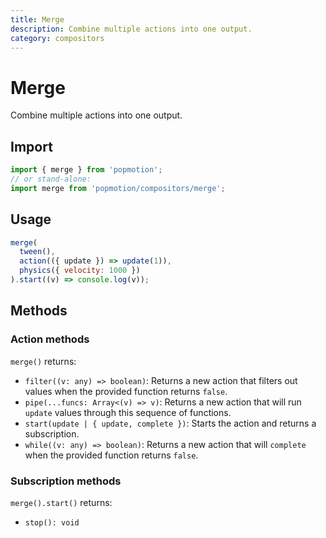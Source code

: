 ```yaml
---
title: Merge
description: Combine multiple actions into one output.
category: compositors
---
```


# Merge

Combine multiple actions into one output.

## Import

```javascript
import { merge } from 'popmotion';
// or stand-alone:
import merge from 'popmotion/compositors/merge';
```

## Usage

```javascript
merge(
  tween(),
  action(({ update }) => update(1)),
  physics({ velocity: 1000 })
).start((v) => console.log(v));
```

## Methods

### Action methods

`merge()` returns:

- `filter((v: any) => boolean)`: Returns a new action that filters out values when the provided function returns `false`.
- `pipe(...funcs: Array<(v) => v)`: Returns a new action that will run `update` values through this sequence of functions.
- `start(update | { update, complete })`: Starts the action and returns a subscription.
- `while((v: any) => boolean)`: Returns a new action that will `complete` when the provided function returns `false`.


### Subscription methods

`merge().start()` returns:

- `stop(): void`


